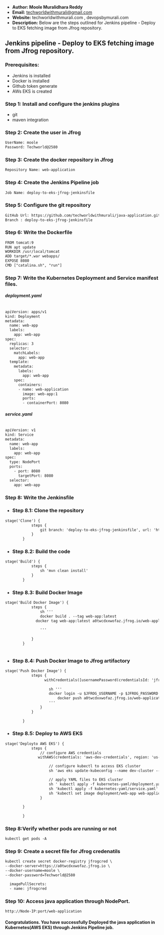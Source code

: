 + <b>Author: Moole Muralidhara Reddy</b></br>
+ <b>Email:</b> techworldwithmurali@gmail.com</br>
+ <b>Website:</b> techworldwithmurali.com , devopsbymurali.com</br>
+ <b>Description:</b> Below are the steps outlined for Jenkins pipeline - Deploy to EKS fetching image from Jfrog repository.</br>

## Jenkins pipeline - Deploy to EKS fetching image from Jfrog repository.

### Prerequisites:
  + Jenkins is installed
  + Docker is installed
  + Github token generate
  + AWs EKS is created

### Step 1: Install and configure the jenkins plugins
  + git
  + maven integration
  
### Step 2: Create the user in Jfrog
```xml
UserName: moole
Password: Techworld@2580
```
### Step 3: Create the docker repository in Jfrog
```xml
Repository Name: web-application
```
### Step 4: Create the Jenkins Pipeline job
```xml
Job Name: deploy-to-eks-jfrog-jenkinsfile
```

### Step 5: Configure the git repository
```xml
GitHub Url: https://github.com/techworldwithmurali/java-application.git
Branch : deploy-to-eks-jfrog-jenkinsfile
```
### Step 6: Write the Dockerfile
```xml
FROM tomcat:9
RUN apt update
WORKDIR /usr/local/tomcat
ADD target/*.war webapps/
EXPOSE 8080
CMD ["catalina.sh", "run"]
```
### Step 7: Write the Kubernetes Deployment and Service manifest files.
##### deployment.yaml
```xml

apiVersion: apps/v1
kind: Deployment
metadata:
  name: web-app
  labels:
    app: web-app
spec:
  replicas: 3
  selector:
    matchLabels:
      app: web-app
  template:
    metadata:
      labels:
        app: web-app
    spec:
      containers:
      - name: web-application
        image: web-app:1
        ports:
        - containerPort: 8080
```
##### service.yaml
```xml

apiVersion: v1
kind: Service
metadata:
  name: web-app
  labels:
    app: web-app
spec:
  type: NodePort
  ports:  
    - port: 8080
      targetPort: 8080
  selector:
    app: web-app
```
### Step 8: Write the Jenkinsfile
  + ### Step 8.1: Clone the repository 
```xml
stage('Clone') {
            steps {
                git branch: 'deploy-to-eks-jfrog-jenkinsfile', url: 'https://github.com/techworldwithmurali/java-application.git'
            }
        }
```
  + ### Step 8.2: Build the code
```xml
stage('Build') {
            steps {
                sh 'mvn clean install'
            }
        }
```
  + ### Step 8.3: Build Docker Image
```xml
stage('Build Docker Image') {
            steps {
                sh '''
                docker build . --tag web-app:latest
              docker tag web-app:latest a0twcdxxwofaz.jfrog.io/web-application/web-app:latest
                
                '''
                
            }
        }
   
```
+ ### Step 8.4: Push Docker Image to Jfrog artifactory
```xml
stage('Push Docker Image') {
            steps {
                  withCredentials([usernamePassword(credentialsId: 'jfrog_crdenatils', passwordVariable: 'JFROG_PASSWORD', usernameVariable: 'JFROG_USERNAME')]) {
       
                    sh '''
                    docker login -u $JFROG_USERNAME -p $JFROG_PASSWORD a0twcdxxwofaz.jfrog.io
                        docker push a0twcdxxwofaz.jfrog.io/web-application/web-app:latest
                    '''
                }
            } 
            
        }
```
+ ### Step 8.5: Deploy to AWS EKS
```xml
stage('Deployto AWS EKS') {
            steps {
                // configure AWS credentials
               withAWS(credentials: 'aws-dev-credentials', region: 'us-east-1') {

                    // configure kubectl to access EKS cluster
                    sh 'aws eks update-kubeconfig --name dev-cluster --region us-east-1'

                    // apply YAML files to EKS cluster
                    sh ' kubectl apply -f kubernetes-yaml/deployment.yaml '
                    sh 'kubectl apply -f kubernetes-yaml/service.yaml'
                    sh 'kubectl set image deployment/web-app web-application=a0twcdxxwofaz.jfrog.io/web-application/web-app:latest'
                }
           
        }
            
        }
```

### Step 8:Verify whether pods are running or not
```xml
kubectl get pods -A
```
### Step 9: Create a secret file for Jfrog credenatils
```xml
kubectl create secret docker-registry jfrogcred \
--docker-server=https://a0twcdxxwofaz.jfrog.io \
--docker-username=moole \
--docker-password=Techworld@2580
```
```xml
  imagePullSecrets:
  - name: jfrogcred
```
### Step 10: Access java application through NodePort.
```xml
http://Node-IP:port/web-application
```
#### Congratulations. You have successfully Deployed the java application in Kubernetes(AWS EKS) through Jenkins Pipeline job.
